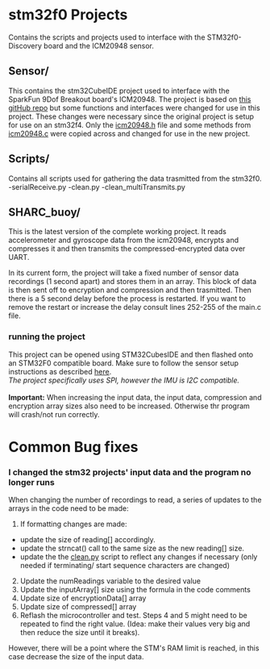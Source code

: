 # stm32f0 Projects
Contains the scripts and projects used to interface with the STM32f0-Discovery board and the ICM20948 sensor.

## Sensor/
This contains the stm32CubeIDE project used to interface with the SparkFun 9Dof Breakout board's ICM20948. The project is based on [this gitHub repo](https://github.com/mokhwasomssi/stm32_hal_icm20948) but some functions and interfaces were changed for use in this project. These changes were necessary since the original project is setup for use on an stm32f4. Only the [icm20948.h](https://github.com/mokhwasomssi/stm32_hal_icm20948/blob/master/icm20948.h) file and some methods from [icm20948.c](https://github.com/mokhwasomssi/stm32_hal_icm20948/blob/master/icm20948.h) were copied across and changed for use in the new project. 

## Scripts/
Contains all scripts used for gathering the data trasmitted from the stm32f0.
-serialReceive.py
-clean.py
-clean_multiTransmits.py

## SHARC_buoy/
This is the latest version of the complete working project. It reads accelerometer and gyroscope data from the icm20948, encrypts and compresses it and then transmits the compressed-encrypted data over UART.

In its current form, the project will take a fixed number of sensor data recordings (1 second apart) and stores them in an array. This block of data is then sent off to encryption and compression and then trasmitted. Then there is a 5 second delay before the process is restarted. If you want to remove the restart or increase the delay consult lines 252-255 of the main.c file.

### running the project
This project can be opened using STM32CubesIDE and then flashed onto an STM32F0 compatible board. Make sure to follow the sensor setup instructions as described [here](https://github.com/tristynferreiro/SHARC_buoy_data_transmission/blob/main/Software/Sensor/README.md). 
<br/>
*The project specifically uses SPI, however the IMU is I2C compatible.*
<br/><br/>
**Important:** When increasing the input data, the input data, compression and encryption array sizes also need to be increased. Otherwise thr program will crash/not run correctly.

# Common Bug fixes
### I changed the stm32 projects' input data and the program no longer runs
When changing the number of recordings to read, a series of updates to the arrays in the code need to be made:
1. If formatting changes are made:
- update the size of reading[] accordingly.
- update the strncat() call to the same size as the new reading[] size.
- update the the [clean.py]() script to reflect any changes if necessary 
    (only needed if terminating/ start sequence characters are changed)
2. Update the numReadings variable to the desired value
3. Update the inputArray[] size using the formula in the code comments
4. Update size of encryptionData[] array
5. Update size of compressed[] array
6. Reflash the microcontroller and test. Steps 4 and 5 might need to be repeated to find the right value. (Idea: make their values very big and then reduce the size until it breaks).

However, there will be a point where the STM's RAM limit is reached, in this case decrease the size of the input data.
